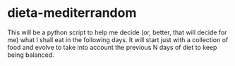 # dieta-mediterrandom
This will be a python script to help me decide (or, better, that will decide for me) what I shall eat in the following days. It will start just with a collection of food and evolve to take into account the previous N days of diet to keep being balanced.

